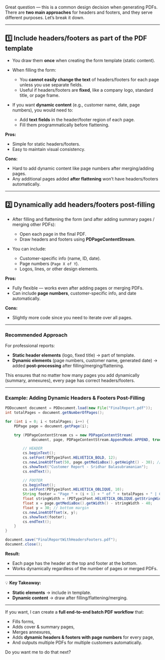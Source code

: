 Great question — this is a common design decision when generating PDFs. There are **two main approaches** for headers and footers, and they serve different purposes. Let’s break it down.

---

## **1️⃣ Include headers/footers as part of the PDF template**

* You draw them **once** when creating the form template (static content).
* When filling the form:

  * You **cannot easily change the text** of headers/footers for each page unless you use separate fields.
  * Useful if headers/footers are **fixed**, like a company logo, standard title, or page frame.
* If you want **dynamic content** (e.g., customer name, date, page numbers), you would need to:

  * Add **text fields** in the header/footer region of each page.
  * Fill them programmatically before flattening.

**Pros:**

* Simple for static headers/footers.
* Easy to maintain visual consistency.

**Cons:**

* Hard to add dynamic content like page numbers after merging/adding pages.
* Any additional pages added **after flattening** won’t have headers/footers automatically.

---

## **2️⃣ Dynamically add headers/footers post-filling**

* After filling and flattening the form (and after adding summary pages / merging other PDFs):

  * Open each page in the final PDF.
  * Draw headers and footers using **PDPageContentStream**.
* You can include:

  * Customer-specific info (name, ID, date).
  * Page numbers (`Page X of Y`).
  * Logos, lines, or other design elements.

**Pros:**

* Fully flexible — works even after adding pages or merging PDFs.
* Can include **page numbers**, customer-specific info, and date automatically.

**Cons:**

* Slightly more code since you need to iterate over all pages.

---

### **Recommended Approach**

For professional reports:

* **Static header elements** (logo, fixed title) → part of template.
* **Dynamic elements** (page numbers, customer name, generated date) → added **post-processing** after filling/merging/flattening.

This ensures that no matter how many pages you add dynamically (summary, annexures), every page has correct headers/footers.

---

### **Example: Adding Dynamic Headers & Footers Post-Filling**

```java
PDDocument document = PDDocument.load(new File("FinalReport.pdf"));
int totalPages = document.getNumberOfPages();

for (int i = 0; i < totalPages; i++) {
    PDPage page = document.getPage(i);

    try (PDPageContentStream cs = new PDPageContentStream(
            document, page, PDPageContentStream.AppendMode.APPEND, true, true)) {

        // HEADER
        cs.beginText();
        cs.setFont(PDType1Font.HELVETICA_BOLD, 12);
        cs.newLineAtOffset(50, page.getMediaBox().getHeight() - 30); // 30 units from top
        cs.showText("Customer Report - Sridhar Balasubramanian");
        cs.endText();

        // FOOTER
        cs.beginText();
        cs.setFont(PDType1Font.HELVETICA_OBLIQUE, 10);
        String footer = "Page " + (i + 1) + " of " + totalPages + " | Generated on 2025-10-08";
        float stringWidth = (PDType1Font.HELVETICA_OBLIQUE.getStringWidth(footer) / 1000) * 10;
        float x = page.getMediaBox().getWidth() - stringWidth - 40;
        float y = 30; // bottom margin
        cs.newLineAtOffset(x, y);
        cs.showText(footer);
        cs.endText();
    }
}

document.save("FinalReportWithHeadersFooters.pdf");
document.close();
```

**Result:**

* Each page has the header at the top and footer at the bottom.
* Works dynamically regardless of the number of pages or merged PDFs.

---

💡 **Key Takeaway:**

* **Static elements** → include in template.
* **Dynamic content** → draw after filling/flattening/merging.

---

If you want, I can create a **full end-to-end batch PDF workflow** that:

* Fills forms,
* Adds cover & summary pages,
* Merges annexures,
* Adds **dynamic headers & footers with page numbers** for every page,
* And outputs multiple PDFs for multiple customers automatically.

Do you want me to do that next?
